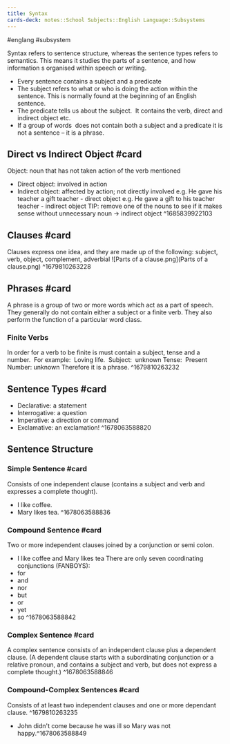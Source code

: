 ```yaml
---
title: Syntax
cards-deck: notes::School Subjects::English Language::Subsystems
---
```

#englang #subsystem 

Syntax refers to sentence structure, whereas the sentence types refers to semantics.
This means it studies the parts of a sentence, and how information s organised within speech or writing.

- Every sentence contains a subject and a predicate
- The subject refers to what or who is doing the action within the sentence. This is normally found at the beginning of an English sentence.
- The predicate tells us about the subject.  It contains the verb, direct and indirect object etc.
- If a group of words  does not contain both a subject and a predicate it is not a sentence – it is a phrase.

## Direct vs Indirect Object #card
Object: noun that has not taken action of the verb mentioned
- Direct object: involved in action
- Indirect object: affected by action; not directly involved
e.g. He gave his teacher a gift
  teacher - direct object
e.g. He gave a gift to his teacher
  teacher - indirect object
TIP: remove one of the nouns to see if it makes sense without
unnecessary noun $\rightarrow$ indirect object
^1685839922103

## Clauses #card
Clauses express one idea, and they are made up of the following:
subject, verb, object, complement, adverbial
![Parts of a clause.png](Parts of a clause.png)
^1679810263228

## Phrases #card
A phrase is a group of two or more words which act as a part of speech. They generally do not contain either a subject or a finite verb. They also perform the function of a particular word class.
### Finite Verbs
In order for a verb to be finite is must contain a subject, tense and a number.  For example: 
Loving life. 
Subject:  unknown
Tense:  Present
Number: unknown
Therefore it is a phrase.
^1679810263232

## Sentence Types #card
- Declarative: a statement
- Interrogative: a question
- Imperative: a direction or command
- Exclamative: an exclamation!
^1678063588820

## Sentence Structure
### Simple Sentence #card
Consists of one independent clause (contains a subject and verb and expresses a complete thought).
- I like coffee.
- Mary likes tea.
^1678063588836

### Compound Sentence #card
Two or more independent clauses joined by a conjunction or semi colon. 
- I like coffee and Mary likes tea
There are only seven coordinating conjunctions (FANBOYS):
- for
- and
- nor
- but
- or
- yet
- so
^1678063588842

### Complex Sentence #card
A complex sentence consists of an independent clause plus a dependent clause. (A dependent clause starts with a subordinating conjunction or a relative pronoun, and contains a subject and verb, but does not express a complete thought.)
^1678063588846

### Compound-Complex Sentences #card
Consists of at least two independent clauses and one or more dependant clause.
^1679810263235
- John didn't come because he was ill so Mary was not happy.^1678063588849

